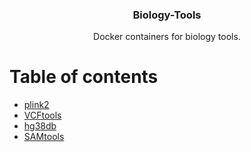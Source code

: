 <p align="center">
  <h3 align="center">Biology-Tools</h3>

  <p align="center">
    Docker containers for biology tools.
  </p>
</p>

Table of contents
=================

<!--ts-->
   * [plink2](https://github.com/eliorav/Biology-Tools/tree/master/plink2)
   * [VCFtools](https://github.com/eliorav/Biology-Tools/tree/master/VCFtools)
   * [hg38db](https://github.com/eliorav/Biology-Tools/tree/master/hg38db)
   * [SAMtools](https://github.com/eliorav/Biology-Tools/tree/master/SAMtools)
<!--te-->

